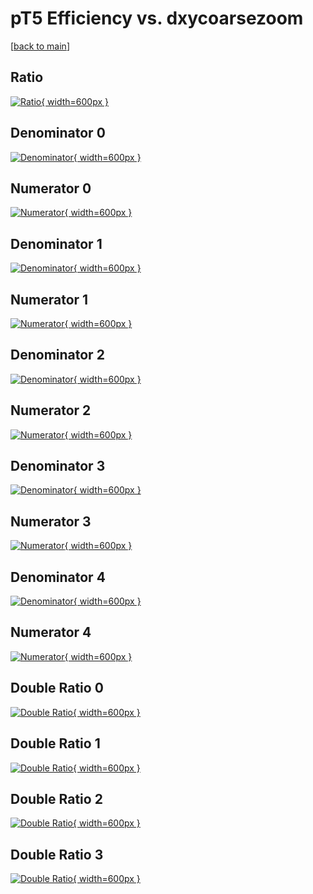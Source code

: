 # pT5 Efficiency vs. dxycoarsezoom

[[back to main](./)]



## Ratio

[![Ratio](../mtv/var/pT5_vtr_321_1_eff_dxycoarsezoom.png){ width=600px }](../mtv/var/pT5_vtr_321_1_eff_dxycoarsezoom.pdf)

## Denominator 0

[![Denominator](../mtv/den/pT5_vtr_321_1_eff_dxycoarsezoom_den0.png){ width=600px }](../mtv/den/pT5_vtr_321_1_eff_dxycoarsezoom_den0.pdf)

## Numerator 0

[![Numerator](../mtv/num/pT5_vtr_321_1_eff_dxycoarsezoom_num0.png){ width=600px }](../mtv/num/pT5_vtr_321_1_eff_dxycoarsezoom_num0.pdf)

## Denominator 1

[![Denominator](../mtv/den/pT5_vtr_321_1_eff_dxycoarsezoom_den1.png){ width=600px }](../mtv/den/pT5_vtr_321_1_eff_dxycoarsezoom_den1.pdf)

## Numerator 1

[![Numerator](../mtv/num/pT5_vtr_321_1_eff_dxycoarsezoom_num1.png){ width=600px }](../mtv/num/pT5_vtr_321_1_eff_dxycoarsezoom_num1.pdf)

## Denominator 2

[![Denominator](../mtv/den/pT5_vtr_321_1_eff_dxycoarsezoom_den2.png){ width=600px }](../mtv/den/pT5_vtr_321_1_eff_dxycoarsezoom_den2.pdf)

## Numerator 2

[![Numerator](../mtv/num/pT5_vtr_321_1_eff_dxycoarsezoom_num2.png){ width=600px }](../mtv/num/pT5_vtr_321_1_eff_dxycoarsezoom_num2.pdf)

## Denominator 3

[![Denominator](../mtv/den/pT5_vtr_321_1_eff_dxycoarsezoom_den3.png){ width=600px }](../mtv/den/pT5_vtr_321_1_eff_dxycoarsezoom_den3.pdf)

## Numerator 3

[![Numerator](../mtv/num/pT5_vtr_321_1_eff_dxycoarsezoom_num3.png){ width=600px }](../mtv/num/pT5_vtr_321_1_eff_dxycoarsezoom_num3.pdf)

## Denominator 4

[![Denominator](../mtv/den/pT5_vtr_321_1_eff_dxycoarsezoom_den4.png){ width=600px }](../mtv/den/pT5_vtr_321_1_eff_dxycoarsezoom_den4.pdf)

## Numerator 4

[![Numerator](../mtv/num/pT5_vtr_321_1_eff_dxycoarsezoom_num4.png){ width=600px }](../mtv/num/pT5_vtr_321_1_eff_dxycoarsezoom_num4.pdf)

## Double Ratio 0

[![Double Ratio](../mtv/ratio/pT5_vtr_321_1_eff_dxycoarsezoom_ratio0.png){ width=600px }](../mtv/ratio/pT5_vtr_321_1_eff_dxycoarsezoom_ratio0.pdf)

## Double Ratio 1

[![Double Ratio](../mtv/ratio/pT5_vtr_321_1_eff_dxycoarsezoom_ratio1.png){ width=600px }](../mtv/ratio/pT5_vtr_321_1_eff_dxycoarsezoom_ratio1.pdf)

## Double Ratio 2

[![Double Ratio](../mtv/ratio/pT5_vtr_321_1_eff_dxycoarsezoom_ratio2.png){ width=600px }](../mtv/ratio/pT5_vtr_321_1_eff_dxycoarsezoom_ratio2.pdf)

## Double Ratio 3

[![Double Ratio](../mtv/ratio/pT5_vtr_321_1_eff_dxycoarsezoom_ratio3.png){ width=600px }](../mtv/ratio/pT5_vtr_321_1_eff_dxycoarsezoom_ratio3.pdf)


